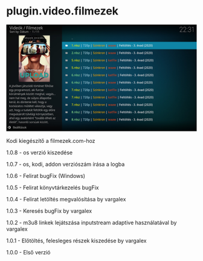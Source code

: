 # plugin.video.filmezek
![Logo](resources/screenshots/screenshot-3.jpg)

Kodi kiegészítő a filmezek.com-hoz

1.0.8 - os verzió kiszedése

1.0.7 - os, kodi, addon verziószám írása a logba

1.0.6 - Felirat bugFix (Windows)

1.0.5 - Felirat könyvtárkezelés bugFix

1.0.4 - Felirat letöltés megvalósítása by vargalex

1.0.3 - Keresés bugFix by vargalex

1.0.2 - m3u8 linkek lejátszása inputstream adaptive használatával by vargalex

1.0.1 - Előtöltés, felesleges részek kiszedése by vargalex

1.0.0 - Első verzió

